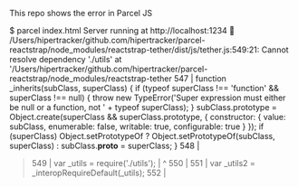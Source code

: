 This repo shows the error in Parcel JS

$ parcel index.html
Server running at http://localhost:1234
🚨  /Users/hipertracker/github.com/hipertracker/parcel-reactstrap/node_modules/reactstrap-tether/dist/js/tether.js:549:21: Cannot resolve dependency './utils' at '/Users/hipertracker/github.com/hipertracker/parcel-reactstrap/node_modules/reactstrap-tether  547 | function _inherits(subClass, superClass) { if (typeof superClass !== 'function' && superClass !== null) { throw new TypeError('Super expression must either be null or a function, not ' + typeof superClass); } subClass.prototype = Object.create(superClass && superClass.prototype, { constructor: { value: subClass, enumerable: false, writable: true, configurable: true } }); if (superClass) Object.setPrototypeOf ? Object.setPrototypeOf(subClass, superClass) : subClass.__proto__ = superClass; }
  548 |
> 549 | var _utils = require('./utils');
      |                      ^
  550 |
  551 | var _utils2 = _interopRequireDefault(_utils);
  552 |
  